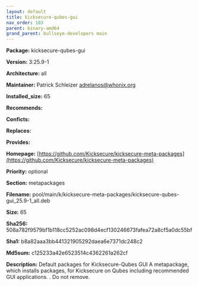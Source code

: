 ```yaml
---
layout: default
title: kicksecure-qubes-gui
nav_order: 103
parent: binary-amd64
grand_parent: bullseye-developers main
---
```


**Package:** kicksecure-qubes-gui

**Version:** 3:25.9-1

**Architecture:**  all

**Maintainer:**  Patrick Schleizer <adrelanos@whonix.org>

**Installed_size:**  65

**Recommends:**  

**Conficts:**  

**Replaces:**  

**Provides:**  

**Homepage:**  [https://github.com/Kicksecure/kicksecure-meta-packages](https://github.com/Kicksecure/kicksecure-meta-packages)

**Priority:**  optional

**Section:** metapackages

**Filename:**  pool/main/k/kicksecure-meta-packages/kicksecure-qubes-gui_25.9-1_all.deb

**Size:**  65

**Sha256:**  508a782f9579bf1b118cc5252ac098d4ecf130246673fafea72a8cf5a0dc55bf

**Sha1:**  b8a82aaa3bb441321905292daea6e7371dc248c2

**Md5sum:**  c125233a42e6523514c4362261a262cf

**Description:** Default packages for Kicksecure-Qubes GUI
 A metapackage, which installs packages, for Kicksecure on Qubes including
 recommended GUI applications.
 .
 Do not remove.


